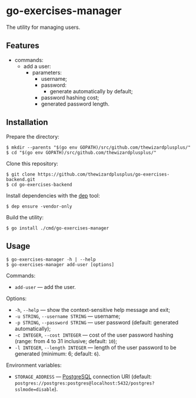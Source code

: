# go-exercises-manager

The utility for managing users.

## Features

- commands:
  - add a user:
    - parameters:
      - username;
      - password:
        - generate automatically by default;
      - password hashing cost;
      - generated password length.

## Installation

Prepare the directory:

```
$ mkdir --parents "$(go env GOPATH)/src/github.com/thewizardplusplus/"
$ cd "$(go env GOPATH)/src/github.com/thewizardplusplus/"
```

Clone this repository:

```
$ git clone https://github.com/thewizardplusplus/go-exercises-backend.git
$ cd go-exercises-backend
```

Install dependencies with the [dep](https://golang.github.io/dep/) tool:

```
$ dep ensure -vendor-only
```

Build the utility:

```
$ go install ./cmd/go-exercises-manager
```

## Usage

```
$ go-exercises-manager -h | --help
$ go-exercises-manager add-user [options]
```

Commands:

- `add-user` &mdash; add the user.

Options:

- `-h`, `--help` &mdash; show the context-sensitive help message and exit;
- `-u STRING`, `--username STRING` &mdash; username;
- `-p STRING`, `--password STRING` &mdash; user password (default: generated automatically);
- `-c INTEGER`, `--cost INTEGER` &mdash; cost of the user password hashing (range: from 4 to 31 inclusive; default: `10`);
- `-l INTEGER`, `--length INTEGER` &mdash; length of the user password to be generated (minimum: 6; default: `6`).

Environment variables:

- `STORAGE_ADDRESS` &mdash; [PostgreSQL](https://www.postgresql.org/) connection URI (default: `postgres://postgres:postgres@localhost:5432/postgres?sslmode=disable`).

